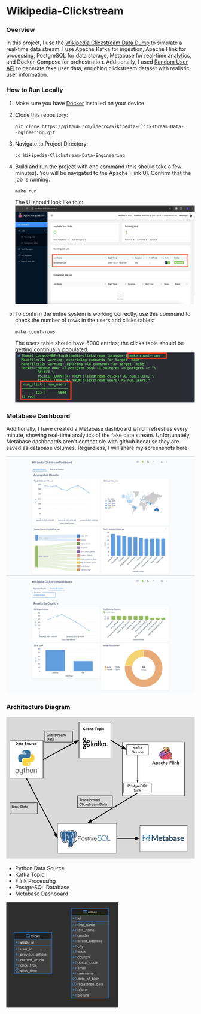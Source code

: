 # Wikipedia-Clickstream

### Overview
In this project, I use the [Wikipedia Clickstream Data Dump](https://dumps.wikimedia.org/other/clickstream/) to simulate a real-time data stream. I use Apache Kafka for ingestion, Apache Flink for processing, PostgreSQL for data storage, Metabase for real-time analytics, and Docker-Compose for orchestration. Additionally, I used [Random User API](https://randomuser.me/) to generate fake user data, enriching clickstream dataset with realistic user information.

### How to Run Locally
1. Make sure you have [Docker](https://docs.docker.com/engine/install/) installed on your device.
2. Clone this repository:
   ```
   git clone https://github.com/lderr4/Wikipedia-Clickstream-Data-Engineering.git
   ```
3. Navigate to Project Directory:
   ```
   cd Wikipedia-Clickstream-Data-Engineering
   ```
4. Build and run the project with one command (this should take a few minutes). You will be navigated to the Apache Flink UI. Confirm that the job is running.
   ```
   make run
   ```
   The UI should look like this:
   ![flink ui screenshot](https://github.com/lderr4/Wikipedia-Clickstream-Data-Engineering/blob/main/assets/images/flinkui.png)
 
5. To confirm the entire system is working correctly, use this command to check the number of rows in the users and clicks tables:
   ```
   make count-rows
   ```
   The users table should have 5000 entries; the clicks table should be getting continually populated.
   ![count rows command](https://github.com/lderr4/Wikipedia-Clickstream-Data-Engineering/blob/main/assets/images/countrows.png)



### Metabase Dashboard
Additionally, I have created a Metabase dashboard which refreshes every minute, showing real-time analytics of the fake data stream. Unfortunately, Metabase dashboards aren't compatible with github because they are saved as database volumes. Regardless, I will share my screenshots here.

![Aggregate dashboard](https://github.com/lderr4/Wikipedia-Clickstream-Data-Engineering/blob/main/assets/images/dashboard1.png)
![filter by country dashboard](https://github.com/lderr4/Wikipedia-Clickstream-Data-Engineering/blob/main/assets/images/dashboard2.png)


### Architecture Diagram
![Architecture Diagram](https://github.com/lderr4/Wikipedia-Clickstream-Data-Engineering/blob/main/assets/images/architecture.png)
- Python Data Source
- Kafka Topic
- Flink Processing
- PostgreSQL Database
- Metabase Dashboard


<img src="https://github.com/lderr4/Wikipedia-Clickstream-Data-Engineering/blob/main/assets/images/erdiagram.png" alt="Entity Relationship Diagram" width="300"/>




   
